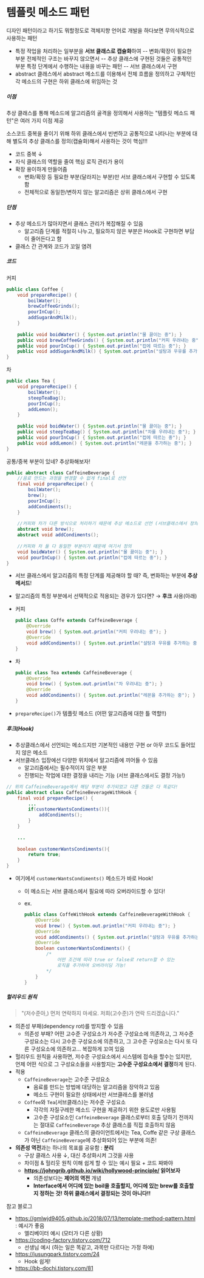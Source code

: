 # 템플릿 메소드 패턴

디자인 패턴이라고 하기도 뭐할정도로 객체지향 언어로 개발을 하다보면 무의식적으로 사용하는 패턴

- 특정 작업을 처리하는 일부분을 **서브 클래스로 캡슐화**하여 	-- 변화/확장이 필요한 부분
  전체적인 구조는 바꾸지 않으면서			  								 -- 추상 클래스에 구현된 것들은 공통적인 부분
  특정 단계에서 수행하는 내용을 바꾸는 패턴 							-- 서브 클래스에서 구현
- abstract 클래스에서 abstract 메소드를 이용해서 전체 흐름을 정의하고 
  구체적인 각 메소드의 구현은 하위 클래스에 위임하는 것



##### 이점

추상 클래스를 통해 메소드에 알고리즘의 골격을 정의해서 사용하는 "템플릿 메소드 패턴"은 여러 가지 이점 제공

소스코드 중복을 줄이기 위해 하위 클래스에서 빈번하고 공통적으로 나타나는 부분에 대해 별도의 추상 클래스를 정의(캡슐화)해서 사용하는 것이 핵심!!!

- 코드 중복 ↓
- 자식 클래스의 역할을 줄여 핵심 로직 관리가 용이
- 확장 용이하게 만들어줌
  - 변화/확장 등 필요한 부분(달라지는 부분)만 서브 클래스에서 구현할 수 있도록 함
  - 전체적으로 동일한/변하지 않는 알고리즘은 상위 클래스에서 구현

##### 단점

- 추상 메소드가 많아지면서 클래스 관리가 복잡해질 수 있음
  - 알고리즘 단계를 적절히 나누고,
    필요하지 않은 부분은 Hook로 구현하면 부담이 줄어든다고 함
- 클래스 간 관계와 코드가 꼬일 염려



##### 코드

커피

```java
public class Coffee {
    void prepareRecipe() {
    	boilWater();
        brewCoffeeGrinds();
        pourInCup();
        addSugarAndMilk();
    }
    
    public void boidWater() { System.out.println("물 끓이는 중"); }					//
    public void brewCoffeeGrinds() { System.out.println("커피 우려내는 중"); }
    public void pourInCup() { System.out.println("컵에 따르는 중"); }				   //
    public void addSugarAndMilk() { System.out.println("설탕과 우유를 추가하는 중"); }
}
```

차

```java
public class Tea {
    void prepareRecipe() {
    	boilWater();
        steepTeaBag();
        pourInCup();
        addLemon();
    }
    
    public void boidWater() { System.out.println("물 끓이는 중"); }					//
    public void steepTeaBag() { System.out.println("차를 우려내는 중"); }
    public void pourInCup() { System.out.println("컵에 따르는 중"); }				   //
    public void addLemon() { System.out.println("레몬을 추가하는 중"); }
}
```

공통/중복 부분이 있네? 추상화해보자!

```java
public abstract class CaffeineBeverage {
    //음료 만드는 과정을 변경할 수 없게 final로 선언
    final void prepareRecipe() {
    	boilWater();
        brew();
        pourInCup();
        addCondiments();
    }
    
    //커피와 차가 다른 방식으로 처리하기 때문에 추상 메소드로 선언 (서브클래스에서 정의)
    abstract void brew();
    abstract void addCondiments();
    
    //커피와 차 둘 다 동일한 부분이기 때문에 여기서 정의
    void boidWater() { System.out.println("물 끓이는 중"); }
    void pourInCup() { System.out.println("컵에 따르는 중"); }
}
```

- 서브 클래스에서 알고리즘의 특정 단계를 제공해야 할 때? 즉, 변화하는 부분에 **추상메서드**!

- 알고리즘의 특정 부분에서 선택적으로 적용되는 경우가 있다면? → **후크** 사용(아래)

- 커피

  ```java
  public class Coffe extends CaffeineBeverage {
      @Override
      void brew() { System.out.println("커피 우려내는 중"); }
      @Override
      void addCondiments() { System.out.println("설탕과 우유를 추가하는 중"); }
  }
  ```

- 차

  ```java
  public class Tea extends CaffeineBeverage {
      @Override
      void brew() { System.out.println("차 우려내는 중"); }
      @Override
      void addCondiments() { System.out.println("레몬을 추가하는 중"); }
  }
  ```

- `prepareRecipe()`가 템플릿 메소드 (어떤 알고리즘에 대한 틀 역할!!)



##### 후크(Hook)

- 추상클래스에서 선언되는 메소드지만 기본적인 내용만 구현 or 아무 코드도 들어있지 않은 메소드
- 서브클래스 입장에선 다양한 위치에서 알고리즘에 끼어들 수 있음
  - 알고리즘에서는 필수적이지 않은 부분
  - 진행되는 작업에 대한 결정을 내리는 기능 (서브 클래스에서도 결정 가능!)

```java
// 위의 CaffeineBeverage에서 해당 부분이 추가되었고 다른 것들은 다 똑같다!
public abstract class CaffeineBeverageWithHook {
    final void prepareRecipe() {
        ...
        if(customerWantsCondiments()){
        	addCondiments();
        }
    }
    
    ...
        
    boolean customerWantsCondiments(){
    	return true;
    } 
}
```

- 여기에서 `customerWantsCondiments()` 메소드가 바로 Hook!

  - 이 메소드는 서브 클래스에서 필요에 따라 오버라이드할 수 있다!

  - ex.

    ```java
    public class CoffeWithHook extends CaffeineBeverageWithHook {
        @Override
        void brew() { System.out.println("커피 우려내는 중"); }
        @Override
        void addCondiments() { System.out.println("설탕과 우유를 추가하는 중"); }
        @Override
        boolean customerWantsCondiments() {
            /* 
            	어떤 조건에 따라 true or false로 return할 수 있는
            	로직을 추가하여 오버라이딩 가능!
            */
        }
    }
    ```

    

##### 헐리우드 원칙

> "(저수준아,) 먼저 연락하지 마세요. 저희(고수준)가 연락 드리겠습니다."

- 의존성 부패(dependency rot)를 방지할 수 있음
  - 의존성 부패?
    어떤 고수준 구성요소가 저수준 구성요소에 의존하고, 
    그 저수준 구성요소는 다시 고수준 구성요소에 의존하고, 
    그 고수준 구성요소는 다시 또 다른 구성요소에 의존하고... 복잡하게 꼬여 있음
- 헐리우드 원칙을 사용하면, 
  저수준 구성요소에서 시스템에 접속을 할수는 있지만, 
  언제 어떤 식으로 그 구성요소들을 사용할지는 **고수준 구성요소에서 결정**하게 된다.
- 적용
  - `CaffeineBeverage`는 고수준 구성요소
    - 음료를 만드는 방법에 대당하는 알고리즘을 장악하고 있음
    - 메소드 구현이 필요한 상태에서만 서브클래스를 불러냄
  - `Coffee`와 `Tea`(서브클래스)는 저수준 구성요소
    - 각각의 자질구레한 메소드 구현을 제공하기 위한 용도로만 사용됨
    - 고수준 구성요소인 `CaffeineBeverage` 클래스로부터 호출 당하기 전까지는 
      절대로 `CaffeineBeverage` 추상 클래스를 직접 호출하지 않음
  - `CaffeineBeverage` 클래스의 클라이언트에서는
    Tea, Coffe 같은 구상 클래스가 아닌 `CaffeineBeverage`에 추상화되어 있는 부분에 의존!
- **의존성 역전**과는 하나의 목표를 공유함 : **분리**
  - 구상 클래스 사용 ↓, 대신 추상화시켜 그것을 사용
  - 차이점 & 헐리웃 원칙 이해 쉽게 할 수 있는 예시 필요 + 코드 짜봐야
  - **https://johngrib.github.io/wiki/hollywood-principle/ 읽어보자**
    - 의존성보다는 **제어의 역전** 개념
    - **Interface에서 어디에 있는 boil을 호출할지, 어디에 있는 brew를 호출할지 정하는 것!**
      **하위 클래스에서 결정되는 것이 아니다!!**







참고 블로그

- https://gmlwjd9405.github.io/2018/07/13/template-method-pattern.html : 예시가 좋음
  - 엘리베이터 예시 (모터가 다른 상황)
- https://coding-factory.tistory.com/712
  - 선생님 예시 (하는 일은 똑같고, 과목만 다르다는 가정 하에)
- https://jusungpark.tistory.com/24
  - Hook 쉽게!
- https://bb-dochi.tistory.com/81